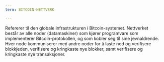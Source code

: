 ```yaml
---
term: BITCOIN-NETTVERK

---
```

Refererer til den globale infrastrukturen i Bitcoin-systemet. Nettverket består av alle noder (datamaskiner) som kjører programvare som implementerer Bitcoin-protokollen, og som kobler seg til sine jevnaldrende. Hver node kommuniserer med andre noder for å laste ned og verifisere blokkjeden, verifisere og kringkaste nye blokker, samt verifisere og kringkaste nye transaksjoner.